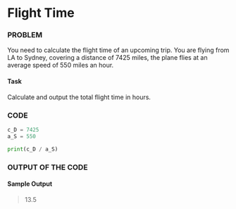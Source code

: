 # Flight Time

### PROBLEM

You need to calculate the flight time of an upcoming trip. You are flying from LA to Sydney, covering a distance of 7425 miles, the plane flies at an average speed of 550 miles an hour.

#### Task

Calculate and output the total flight time in hours.

### CODE

```python
c_D = 7425
a_S = 550

print(c_D / a_S)
```

### OUTPUT OF THE CODE

#### Sample Output

> 13.5<br>
